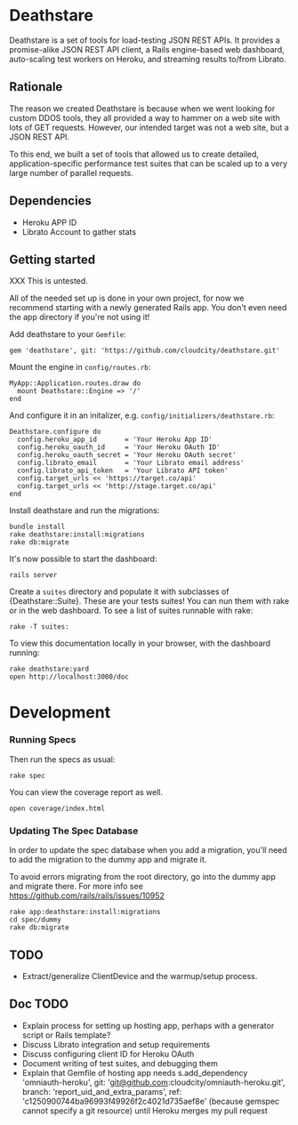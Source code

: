 # Deathstare

Deathstare is a set of tools for load-testing JSON REST APIs.
It provides a promise-alike JSON REST API client, a Rails engine-based
web dashboard, auto-scaling test workers on Heroku, and streaming
results to/from Librato.

## Rationale

The reason we created Deathstare is because when we went looking for
custom DDOS tools, they all provided a way to hammer on a web site
with lots of GET requests. However, our intended target was not a
web site, but a JSON REST API.

To this end, we built a set of tools that allowed us to create detailed,
application-specific performance test suites that can be scaled up to a
very large number of parallel requests.

## Dependencies

* Heroku APP ID
* Librato Account to gather stats

## Getting started

XXX This is untested.

All of the needed set up is done in your own project,
for now we recommend starting with a newly generated Rails app.
You don't even need the app directory if you're not using it!

Add deathstare to your `Gemfile`:

    gem 'deathstare', git: 'https://github.com/cloudcity/deathstare.git'

Mount the engine in `config/routes.rb`:

    MyApp::Application.routes.draw do
      mount Deathstare::Engine => '/'
    end

And configure it in an initalizer, e.g. `config/initializers/deathstare.rb`:

    Deathstare.configure do
      config.heroku_app_id       = 'Your Heroku App ID'
      config.heroku_oauth_id     = 'Your Heroku OAuth ID'
      config.heroku_oauth_secret = 'Your Heroku OAuth secret'
      config.librato_email       = 'Your Librato email address'
      config.librato_api_token   = 'Your Librato API token'
      config.target_urls << 'https://target.co/api'
      config.target_urls << 'http://stage.target.co/api'
    end

Install deathstare and run the migrations:

    bundle install
    rake deathstare:install:migrations
    rake db:migrate

It's now possible to start the dashboard:

    rails server

Create a `suites` directory and populate it with subclasses of {Deathstare::Suite}.
These are your tests suites! You can nun them with rake or in the web dashboard.
To see a list of suites runnable with rake:

    rake -T suites:

To view this documentation locally in your browser, with the dashboard running:

    rake deathstare:yard
    open http://localhost:3000/doc

# Development

### Running Specs

Then run the specs as usual:

    rake spec

You can view the coverage report as well.

    open coverage/index.html

### Updating The Spec Database

In order to update the spec database when you add a migration, you'll need to add the migration
to the dummy app and migrate it.

To avoid errors migrating from the root directory, go into the dummy app and migrate there.
For more info see https://github.com/rails/rails/issues/10952

    rake app:deathstare:install:migrations
    cd spec/dummy
    rake db:migrate

## TODO

* Extract/generalize ClientDevice and the warmup/setup process.

## Doc TODO

* Explain process for setting up hosting app, perhaps with a generator script or Rails template?
* Discuss Librato integration and setup requirements
* Discuss configuring client ID for Heroku OAuth
* Document writing of test suites, and debugging them
* Explain that Gemfile of hosting app needs s.add_dependency 'omniauth-heroku', git: 'git@github.com:cloudcity/omniauth-heroku.git', branch: 'report_uid_and_extra_params', ref: 'c1250900744ba96993f49926f2c4021d735aef8e' (because gemspec cannot specify a git resource) until Heroku merges my pull request

